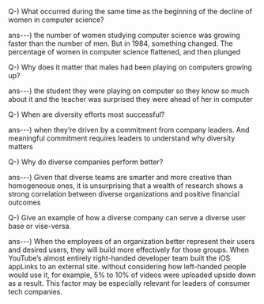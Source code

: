 Q-) What occurred during the same time as the beginning of the decline of women in computer science?

ans---) the number of women studying computer science was growing faster than the number of men. But in 1984, something changed. The percentage of women in computer science flattened, and then plunged

Q-) Why does it matter that males had been playing on computers growing up?

ans---) the student they were playing on computer so they know so much about it and the teacher was surprised they were ahead of her in computer

Q-) When are diversity efforts most successful?

ans---) when they’re driven by a commitment from company leaders. And meaningful commitment requires leaders to understand why diversity matters

Q-) Why do diverse companies perform better?

ans---) Given that diverse teams are smarter and more creative than homogeneous ones, it is unsurprising that a wealth of research shows a strong correlation between diverse organizations and positive financial outcomes

Q-) Give an example of how a diverse company can serve a diverse user base or vise-versa.

ans---) When the employees of an organization better represent their users and desired users, they will build more effectively for those groups. When YouTube’s almost entirely right-handed developer team built the iOS appLinks to an external site. without considering how left-handed people would use it, for example, 5% to 10% of videos were uploaded upside down as a result. This factor may be especially relevant for leaders of consumer tech companies.
